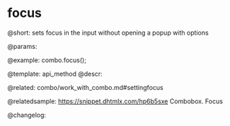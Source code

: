 focus
=============

@short: sets focus in the input without opening a popup with options


@params:




@example:
combo.focus();


@template: api_method
@descr:

@related: combo/work_with_combo.md#settingfocus


@relatedsample:
https://snippet.dhtmlx.com/hp6b5sxe	Combobox. Focus

@changelog:


